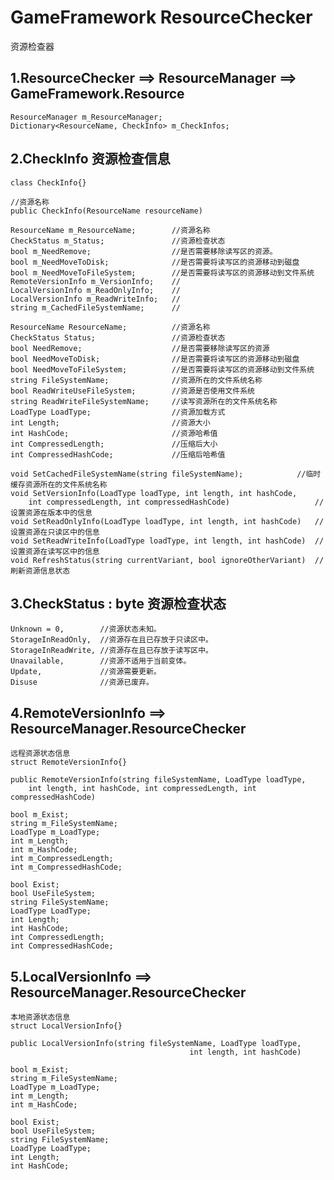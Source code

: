 # GameFramework ResourceChecker

资源检查器

## 1.ResourceChecker ==> ResourceManager ==> GameFramework.Resource
	ResourceManager m_ResourceManager;
	Dictionary<ResourceName, CheckInfo> m_CheckInfos;

## 2.CheckInfo  资源检查信息
	class CheckInfo{}
	
	//资源名称
	public CheckInfo(ResourceName resourceName)
    
	ResourceName m_ResourceName;		//资源名称
	CheckStatus m_Status;				//资源检查状态
	bool m_NeedRemove;					//是否需要移除读写区的资源。
	bool m_NeedMoveToDisk;				//是否需要将读写区的资源移动到磁盘
	bool m_NeedMoveToFileSystem;		//是否需要将读写区的资源移动到文件系统
	RemoteVersionInfo m_VersionInfo;	//
	LocalVersionInfo m_ReadOnlyInfo;	//
	LocalVersionInfo m_ReadWriteInfo;	//
	string m_CachedFileSystemName;		//
	
	ResourceName ResourceName;			//资源名称
	CheckStatus Status;					//资源检查状态
	bool NeedRemove;					//是否需要移除读写区的资源	
	bool NeedMoveToDisk;				//是否需要将读写区的资源移动到磁盘
	bool NeedMoveToFileSystem;			//是否需要将读写区的资源移动到文件系统
	string FileSystemName;				//资源所在的文件系统名称
	bool ReadWriteUseFileSystem;		//资源是否使用文件系统
	string ReadWriteFileSystemName;		//读写资源所在的文件系统名称
	LoadType LoadType;					//资源加载方式
	int Length;							//资源大小
	int HashCode;						//资源哈希值
	int CompressedLength;				//压缩后大小
	int CompressedHashCode;				//压缩后哈希值
	
	void SetCachedFileSystemName(string fileSystemName);			//临时缓存资源所在的文件系统名称
	void SetVersionInfo(LoadType loadType, int length, int hashCode, 
		int compressedLength, int compressedHashCode)					//设置资源在版本中的信息
	void SetReadOnlyInfo(LoadType loadType, int length, int hashCode)	//设置资源在只读区中的信息
	void SetReadWriteInfo(LoadType loadType, int length, int hashCode)	//设置资源在读写区中的信息
	void RefreshStatus(string currentVariant, bool ignoreOtherVariant)	//刷新资源信息状态

## 3.CheckStatus : byte	资源检查状态
    Unknown = 0,		//资源状态未知。
    StorageInReadOnly,	//资源存在且已存放于只读区中。
    StorageInReadWrite,	//资源存在且已存放于读写区中。
    Unavailable,		//资源不适用于当前变体。
    Update,				//资源需要更新。
    Disuse				//资源已废弃。
	
## 4.RemoteVersionInfo ==> ResourceManager.ResourceChecker
	远程资源状态信息
	struct RemoteVersionInfo{}
	
	public RemoteVersionInfo(string fileSystemName, LoadType loadType, 
		int length, int hashCode, int compressedLength, int compressedHashCode)

	bool m_Exist;
    string m_FileSystemName;
    LoadType m_LoadType;
    int m_Length;
    int m_HashCode;
    int m_CompressedLength;
    int m_CompressedHashCode;
	
	bool Exist;
	bool UseFileSystem;
	string FileSystemName;
	LoadType LoadType;
	int Length;
	int HashCode;
	int CompressedLength;
	int CompressedHashCode;
	
## 5.LocalVersionInfo ==> ResourceManager.ResourceChecker
	本地资源状态信息
	struct LocalVersionInfo{}
	
	public LocalVersionInfo(string fileSystemName, LoadType loadType, 
											int length, int hashCode)
	
	bool m_Exist;
	string m_FileSystemName;
	LoadType m_LoadType;
	int m_Length;
	int m_HashCode;
	
	bool Exist;
	bool UseFileSystem;
	string FileSystemName;
	LoadType LoadType;
	int Length;
	int HashCode;
	














